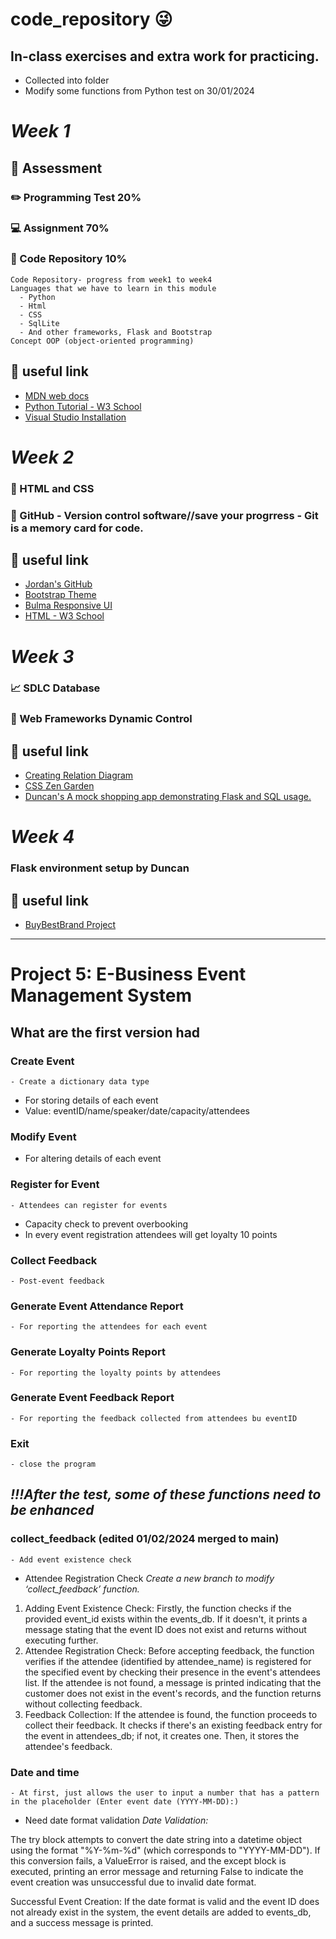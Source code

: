 # code_repository :stuck_out_tongue_winking_eye:

## In-class exercises and extra work for practicing.

- Collected into folder
- Modify some functions from Python test on 30/01/2024

# **_Week 1_**

## :running: Assessment

### :pencil2: Programming Test 20%

### :computer: Assignment 70%

### :open_file_folder: Code Repository 10%

    Code Repository- progress from week1 to week4
    Languages that we have to learn in this module
      - Python
      - Html
      - CSS
      - SqlLite
      - And other frameworks, Flask and Bootstrap
    Concept OOP (object-oriented programming)

## :round_pushpin: useful link

- [MDN web docs](https://developer.mozilla.org/en-US/docs/Web/API/Document)
- [Python Tutorial - W3 School](https://www.w3schools.com/python/default.asp)
- [Visual Studio Installation](https://code.visualstudio.com/)

# **_Week 2_**

### :blue_book: HTML and CSS

### :gem: GitHub - Version control software//save your progrress - Git is a memory card for code.

## :round_pushpin: useful link

- [Jordan's GitHub](<https://www.example.com](https://github.com/Jordan-Bruno/DDP2324-GitHubExercise)https://github.com/Jordan-Bruno/DDP2324-GitHubExercise>)
- [Bootstrap Theme](https://themes.getbootstrap.com/)
- [Bulma Responsive UI](https://bulma.io/alternative-to-bootstrap/)
- [HTML - W3 School](https://www.w3schools.com/html/html5_semantic_elements.asp)

# **_Week 3_**

### :chart_with_upwards_trend: SDLC Database

### :bookmark: Web Frameworks Dynamic Control

## :round_pushpin: useful link

- [Creating Relation Diagram](https://app.diagrams.net)
- [CSS Zen Garden](https://csszengarden.com/pages/alldesigns/)
- [Duncan's A mock shopping app demonstrating Flask and SQL usage.](https://github.com/DuncanJF/BuyBestBrands/tree/main)

# **_Week 4_**

### Flask environment setup by Duncan

## :round_pushpin: useful link

- [BuyBestBrand Project](https://github.com/DuncanJF/BuyBestBrands/tree/main)

---

# Project 5: E-Business Event Management System

## What are the first version had

### Create Event

    - Create a dictionary data type

- For storing details of each event
- Value: eventID/name/speaker/date/capacity/attendees

### Modify Event

- For altering details of each event

### Register for Event

    - Attendees can register for events

- Capacity check to prevent overbooking
- In every event registration attendees will get loyalty 10 points

### Collect Feedback

    - Post-event feedback

### Generate Event Attendance Report

    - For reporting the attendees for each event

### Generate Loyalty Points Report

    - For reporting the loyalty points by attendees

### Generate Event Feedback Report

    - For reporting the feedback collected from attendees bu eventID

### Exit

    - close the program

## _!!!After the test, some of these functions need to be enhanced_

### collect_feedback (edited 01/02/2024 merged to main)

    - Add event existence check

- Attendee Registration Check
  _Create a new branch to modify ‘collect_feedback’ function._

1. Adding Event Existence Check: Firstly, the function checks if the provided event_id exists within the events_db. If it doesn't, it prints a message stating that the event ID does not exist and returns without executing further.
2. Attendee Registration Check: Before accepting feedback, the function verifies if the attendee (identified by attendee_name) is registered for the specified event by checking their presence in the event's attendees list. If the attendee is not found, a message is printed indicating that the customer does not exist in the event's records, and the function returns without collecting feedback.
3. Feedback Collection: If the attendee is found, the function proceeds to collect their feedback. It checks if there's an existing feedback entry for the event in attendees_db; if not, it creates one. Then, it stores the attendee's feedback.

### Date and time

    - At first, just allows the user to input a number that has a pattern in the placeholder (Enter event date (YYYY-MM-DD):)

- Need date format validation
  _Date Validation:_

The try block attempts to convert the date string into a datetime object using the format "%Y-%m-%d" (which corresponds to "YYYY-MM-DD").
If this conversion fails, a ValueError is raised, and the except block is executed, printing an error message and returning False to indicate the event creation was unsuccessful due to invalid date format.

Successful Event Creation: If the date format is valid and the event ID does not already exist in the system, the event details are added to events_db, and a success message is printed.
